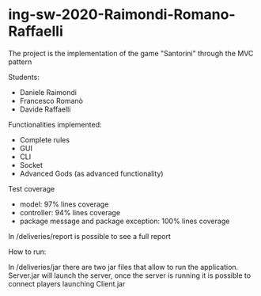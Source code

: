 # ing-sw-2020-Raimondi-Romano-Raffaelli

The project is the implementation of the game "Santorini" through 
the MVC pattern

Students:
- Daniele Raimondi
- Francesco Romanò
- Davide Raffaelli

Functionalities implemented:
- Complete rules
- GUI
- CLI
- Socket
- Advanced Gods (as advanced functionality)

Test coverage
- model: 97% lines coverage
- controller: 94% lines coverage
- package message and package exception: 100% lines coverage

In /deliveries/report is possible to see a full report

How to run:

In /deliveries/jar there are two jar files that allow to run the application.
Server.jar will launch the server, once the server is running it is possible to connect players
launching Client.jar 